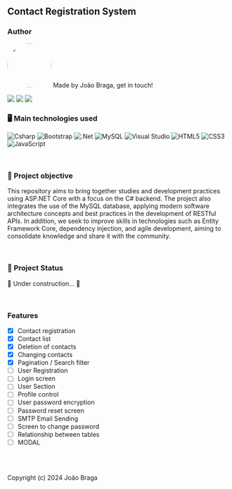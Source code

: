 ## Contact Registration System

### Author
 <img style="border-radius: 50%;" src="https://avatars.githubusercontent.com/u/37774143?v=4" width="100px;" alt=""/>
Made by João Braga, get in touch!

<a href="https://www.linkedin.com/in/joao-victor-s-braga/" target="_blank"><img src="https://img.shields.io/badge/-LinkedIn-%230077B5?style=for-the-badge&logo=linkedin&logoColor=white" target="_blank"></a> 
<a href = "mailto:joao.sbraga@hotmail.com"><img src="https://img.shields.io/badge/-Gmail-%23333?style=for-the-badge&logo=gmail&logoColor=white" target="_blank"></a>
<a href="https://www.instagram.com/_meunomenaoejohn/" target="_blank"><img src="https://img.shields.io/badge/-Instagram-%23E4405F?style=for-the-badge&logo=instagram&logoColor=white" target="_blank"></a>

### 🖥️ Main technologies used

![Csharp](https://img.shields.io/badge/c%23-%23239120.svg?style=for-the-badge&logo=csharp&logoColor=white)
![Bootstrap](https://img.shields.io/badge/bootstrap-%238511FA.svg?style=for-the-badge&logo=bootstrap&logoColor=white)
![.Net](https://img.shields.io/badge/.NET-5C2D91?style=for-the-badge&logo=.net&logoColor=white)
![MySQL](https://img.shields.io/badge/mysql-4479A1.svg?style=for-the-badge&logo=mysql&logoColor=white)
![Visual Studio](https://img.shields.io/badge/Visual%20Studio-5C2D91.svg?style=for-the-badge&logo=visual-studio&logoColor=white)
![HTML5](https://img.shields.io/badge/html5-%23E34F26.svg?style=for-the-badge&logo=html5&logoColor=white)
![CSS3](https://img.shields.io/badge/css3-%231572B6.svg?style=for-the-badge&logo=css3&logoColor=white)
![JavaScript](https://img.shields.io/badge/javascript-%23323330.svg?style=for-the-badge&logo=javascript&logoColor=%23F7DF1E)

<br />

### 🚀 Project objective
This repository aims to bring together studies and development practices using ASP.NET Core with a focus on the C# backend.
The project also integrates the use of the MySQL database, applying modern software architecture concepts and best practices in the development of RESTful APIs. 
In addition, we seek to improve skills in technologies such as Entity Framework Core, dependency injection, and agile development, aiming to consolidate knowledge and share it with the community.

<br />

### 💫 Project Status
🚧 Under construction... 🚧

<br />

### Features
- [x] Contact registration
- [x] Contact list
- [x] Deletion of contacts
- [x] Changing contacts
- [x] Pagination / Search filter
- [ ] User Registration
- [ ] Login screen
- [ ] User Section
- [ ] Profile control
- [ ] User password encryption
- [ ] Password reset screen
- [ ] SMTP Email Sending
- [ ] Screen to change password
- [ ] Relationship between tables
- [ ] MODAL

<br />
<br />

Copyright (c) 2024 João Braga
